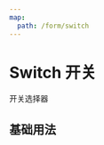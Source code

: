 ```yaml
---
map:
  path: /form/switch
---
```


# Switch 开关

开关选择器

## 基础用法

<demo src="./demo/base.vue"
  language="vue"
  title="基本"
  desc="最简单的用法。">
</demo>

